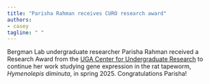 ```yaml
---
title: "Parisha Rahman receives CURO research award"
authors:
- casey
tagline: " "
---
```

Bergman Lab undergraduate researcher Parisha Rahman received a Research Award from the [UGA Center for Undergraduate Research](https://curo.uga.edu/) to continue her work studying gene expression in the rat tapeworm, *Hymenolepis diminuta*, in spring 2025. Congratulations Parisha!